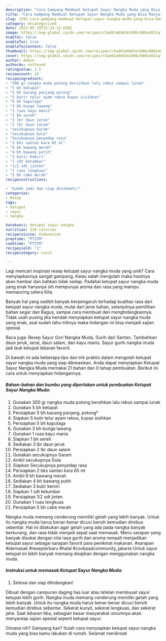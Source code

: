 ```yaml
---
description: "Cara Gampang Membuat Ketupat Sayur Nangka Muda yang Bisa Manjain Lidah"
title: "Cara Gampang Membuat Ketupat Sayur Nangka Muda yang Bisa Manjain Lidah"
slug: 1292-cara-gampang-membuat-ketupat-sayur-nangka-muda-yang-bisa-manjain-lidah
category: Uncategorized
date: 2022-05-19T15:24:12.630Z
image: https://img-global.cpcdn.com/recipes/c5ad63a6b63e160b/680x482cq70/ketupat-sayur-nangka-muda-foto-resep-utama.jpg
hideToc: false
enableToc: true
enableTocContent: false
thumbnail: https://img-global.cpcdn.com/recipes/c5ad63a6b63e160b/680x482cq70/ketupat-sayur-nangka-muda-foto-resep-utama.jpg
cover: https://img-global.cpcdn.com/recipes/c5ad63a6b63e160b/680x482cq70/ketupat-sayur-nangka-muda-foto-resep-utama.jpg
author: Admin
authorAv: notfound
ratingvalue: 3.5
reviewcount: 18
recipeingredient:
- "300 gr nangka muda potong bersihkan lalu rebus sampai lunak"
- "5 bh ketupat"
- "5 bh kacang panjang potong"
- "5 butir telur ayam rebus kupas sisihkan"
- "5 bh kapulaga"
- "3 bh bunga lawang"
- "1 ruas kayu manis"
- "1 bh sereh"
- "3 lbr daun jeruk"
- "2 lbr daun salam"
- "secukupnya Garam"
- "secukupnya Gula"
- "Secukupnya penyedap rasa"
- "2 bks santan kara 65 ml"
- "8 bh bawang merah"
- "4 bh bawang putih"
- "3 butir kemiri"
- "1 sdt ketumbar"
- "1/2 sdt jinten"
- "1 ruas lengkuas"
- "5 bh cabe merah"
recipeinstructions:

- "Sudah jadi dan siap dinikmati!"
categories:
- Resep
tags:
- ketupat
- sayur
- nangka

katakunci: ketupat sayur nangka 
nutrition: 218 calories
recipecuisine: Indonesian
preptime: "PT37M"
cooktime: "PT37M"
recipeyield: "1"
recipecategory: Lunch

---
```





Lagi mencari inspirasi resep ketupat sayur nangka muda yang unik? Cara menyiapkannya sangat gampang. Kalau salah mengolah maka hasilnya akan hambar dan bahkan tidak sedap. Padahal ketupat sayur nangka muda yang enak harusnya sih mempunyai aroma dan rasa yang mampu memancing selera Kita.





Banyak hal yang sedikit banyak berpengaruh terhadap kualitas rasa dari ketupat sayur nangka muda, mulai dari jenis bahan, selanjutnya pemilihan bahan segar dan Bagus, sampai cara membuat dan menghidangkannya. Tidak usah pusing jika hendak menyiapkan ketupat sayur nangka muda yang enak,      asal sudah tahu triknya maka hidangan ini bisa menjadi sajian spesial.














Baca juga: Resep Sayur Gori Nangka Muda, Gurih dari Santan. Tambahkan daun jeruk, serai, daun salam, dan kayu manis. Sayur gurih nangka muda jadi lauk ketupat lebaran favorit.






Di bawah ini ada beberapa tips dan trik praktis dalam mengolah ketupat sayur nangka muda yang siap dikreasikan. Anda dapat menyiapkan Ketupat Sayur Nangka Muda memakai 21 bahan dan 0 tahap pembuatan. Berikut ini cara untuk menyiapkan hidangannya.

<!--inarticleads1-->

##### Bahan-bahan dan bumbu yang diperlukan untuk pembuatan Ketupat Sayur Nangka Muda:

1. Gunakan 300 gr nangka muda potong bersihkan lalu rebus sampai lunak
1. Gunakan 5 bh ketupat
1. Persiapkan 5 bh kacang panjang, potong²
1. Siapkan 5 butir telur ayam rebus, kupas sisihkan
1. Persiapkan 5 bh kapulaga
1. Gunakan 3 bh bunga lawang
1. Gunakan 1 ruas kayu manis
1. Siapkan 1 bh sereh
1. Sediakan 3 lbr daun jeruk
1. Persiapkan 2 lbr daun salam
1. Gunakan secukupnya Garam
1. Ambil secukupnya Gula
1. Siapkan Secukupnya penyedap rasa
1. Persiapkan 2 bks santan kara 65 ml
1. Ambil 8 bh bawang merah
1. Sediakan 4 bh bawang putih
1. Sediakan 3 butir kemiri
1. Siapkan 1 sdt ketumbar
1. Persiapkan 1/2 sdt jinten
1. Gunakan 1 ruas lengkuas
1. Persiapkan 5 bh cabe merah


Nangka muda memang cenderung memiliki getah yang lebih banyak. Untuk itu nangka muda harus benar-benar dicuci bersih kemudian direbus sebentar. Hal ini dilakukan agar getah yang ada pada nangka banyak berkurang, dan rasa tidak menjadi sepat saat memasak. Menu sarapan yang banyak disukai dengan cita rasa gurih dan aroma rempah menjadikan ketupat sayur sebagai sarapan favorit para penikmat makanan. #sarapan #idemasak #resepterbaru #halal #cookpadcommunity_jakarta Untuk sayur ketupat ini lebih banyak memang disajikan dengan menggunakan nangka muda. 

<!--inarticleads2-->

##### Instruksi untuk memasak Ketupat Sayur Nangka Muda:


1. Selesai dan siap dihidangkan!

Dibuat dengan campuran daging has luar atau tetelan membuuat sayur ketupat lebih gurih. Nangka muda memang cenderung memiliki getah yang lebih banyak. Untuk itu nangka muda harus benar-benar dicuci bersih kemudian direbus sebentar. Sekerat kunyit, sekerat lengkuas, dan sekerat jahe. Saat lebaran tiba, sebagian besar masyarakat umumnya akan menyantap sajian spesial seperti ketupat sayur. 

Gimana nih? Gampang kan? Itulah cara menyiapkan ketupat sayur nangka muda yang bisa kamu lakukan di rumah. Selamat menikmati
